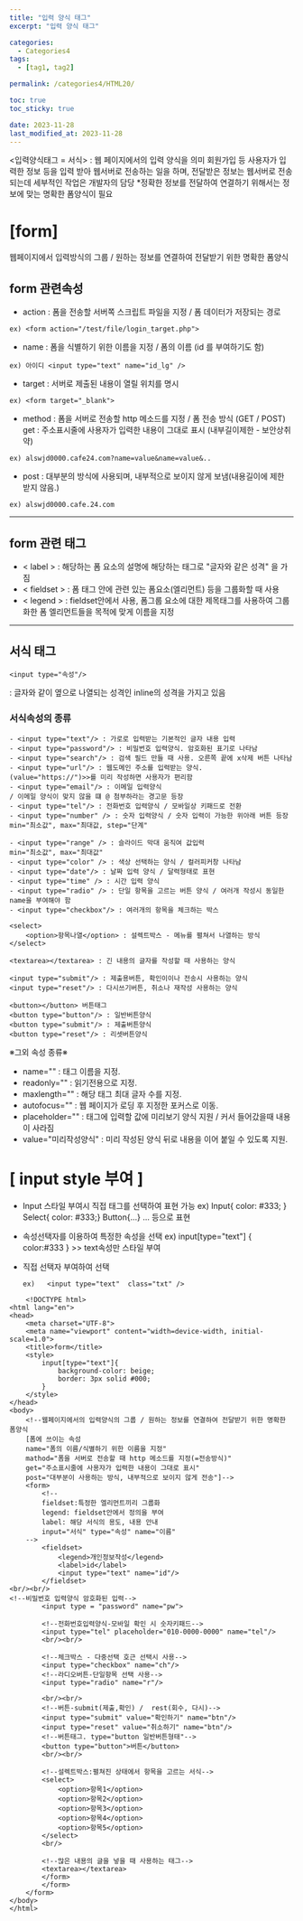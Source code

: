 ```yaml
---
title: "입력 양식 태그"
excerpt: "입력 양식 태그"

categories:
  - Categories4
tags:
  - [tag1, tag2]

permalink: /categories4/HTML20/

toc: true
toc_sticky: true

date: 2023-11-28
last_modified_at: 2023-11-28
---
```


<입력양식태그 = 서식>
: 웹 페이지에서의 입력 양식을 의미
회원가입 등 사용자가 입력한 정보 등을 입력 받아 웹서버로 전송하는 일을 하며, 전달받은 정보는 웹서버로 전송되는데 세부적인 작업은 개발자의 담당 \*정확한 정보를 전달하여 연결하기 위해서는 정보에 맞는 명확한 폼양식이 필요

# [form]

웹페이지에서 입력방식의 그룹 / 원하는 정보를 연결하여 전달받기 위한 명확한 폼양식

## form 관련속성

- action : 폼을 전송할 서버쪽 스크립트 파일을 지정 / 폼 데이터가 저장되는 경로

```
ex) <form action="/test/file/login_target.php">
```

- name : 폼을 식별하기 위한 이름을 지정 / 폼의 이름 (id 를 부여하기도 함)

```
ex) 아이디 <input type="text" name="id_lg" />
```

- target : 서버로 제출된 내용이 열릴 위치를 명시

```
ex) <form target="_blank">
```

- method : 폼을 서버로 전송할 http 메소드를 지정 / 폼 전송 방식 (GET / POST)
  get : 주소표시줄에 사용자가 입력한 내용이 그대로 표시 (내부길이제한 - 보안상취약)

```
ex) alswjd0000.cafe24.com?name=value&name=value&..
```

- post : 대부분의 방식에 사용되며, 내부적으로 보이지 않게 보냄(내용길이에 제한 받지 않음.)

```
ex) alswjd0000.cafe.24.com
```

---

## form 관련 태그

- < label >
  : 해당하는 폼 요소의 설명에 해당하는 태그로 "글자와 같은 성격" 을 가짐
- < fieldset >
  : 폼 태그 안에 관련 있는 폼요소(엘리먼트) 등을 그룹화할 때 사용
- < legend >
  : fieldset안에서 사용, 폼그룹 요소에 대한 제목태그를 사용하여 그룹화한 폼 엘리먼트들을 목적에 맞게 이름을 지정

---

## 서식 태그

```
<input type="속성"/>
```

: 글자와 같이 옆으로 나열되는 성격인 inline의 성격을 가지고 있음

### 서식속성의 종류

```
- <input type="text"/> : 가로로 입력받는 기본적인 글자 내용 입력
- <input type="password"/> : 비밀번호 입력양식. 암호화된 표기로 나타남
- <input type="search"/> : 검색 필드 만들 때 사용. 오른쪽 끝에 x삭제 버튼 나타남
- <input type="url"/> : 웹도메인 주소를 입력받는 양식.
(value="https://")>>를 미리 작성하면 사용자가 편리함
- <input type="email"/> : 이메일 입력양식
/ 이메일 양식이 맞지 않을 떄 @ 첨부하라는 경고문 등장
- <input type="tel"/> : 전화번호 입력양식 / 모바일상 키패드로 전환
- <input type="number" /> : 숫자 입력양식 / 숫자 입력이 가능한 위아래 버튼 등장
min="최소값", max="최대값, step="단계"

- <input type="range" /> : 슬라이드 막대 움직여 값입력
min="최소값", max="최대값"
- <input type="color" /> : 색상 선택하는 양식 / 컬러피커창 나타남
- <input type="date"/> : 날짜 입력 양식 / 달력형태로 표현
- <input type="time" /> : 시간 입력 양식
- <input type="radio" /> : 단일 항목을 고르는 버튼 양식 / 여러개 작성시 동일한 name을 부여해야 함
- <input type="checkbox"/> : 여러개의 항목을 체크하는 박스
```

```
<select>
	<option>항목나열</option> : 설렉트박스 - 메뉴를 펼쳐서 나열하는 방식
</select>

<textarea></textarea> : 긴 내용의 글자를 작성할 때 사용하는 양식

<input type="submit"/> : 제출용버튼, 확인이이나 전송시 사용하는 양식
<input type="reset"/> : 다시쓰기버튼, 취소나 재작성 사용하는 양식

<button></button> 버튼태그
<button type="button"/> : 일반버튼양식
<button type="submit"/> : 제출버튼양식
<button type="reset"/> : 리셋버튼양식
```

※그외 속성 종류※

- name="" : 태그 이름을 지정.
- readonly="" : 읽기전용으로 지정.
- maxlength="" : 해당 태그 최대 글자 수를 지정.
- autofocus="" : 웹 페이지가 로딩 후 지정한 포커스로 이동.
- placeholder="" : 태그에 입력할 값에 미리보기 양식 지원 / 커서 들어갔을때 내용이 사라짐
- value="미리작성양식" : 미리 작성된 양식 뒤로 내용을 이어 붙일 수 있도록 지원.

# [ input style 부여 ]

- Input 스타일 부여시 직접 태그를 선택하여 표현 가능
  ex)
  Input{ color: #333; }
  Select{ color: #333;}
  Button{...} ... 등으로 표현

- 속성선택자를 이용하여 특정한 속성을 선택
  ex) input[type="text"] { color:#333 } >> text속성만 스타일 부여

- 직접 선택자 부여하여 선택


    ~~~
    ex)   <input type="text"  class="txt" />
    ~~~

```
    <!DOCTYPE html>
<html lang="en">
<head>
    <meta charset="UTF-8">
    <meta name="viewport" content="width=device-width, initial-scale=1.0">
    <title>form</title>
    <style>
        input[type="text"]{
            background-color: beige;
            border: 3px solid #000;
        }
    </style>
</head>
<body>
    <!--웹페이지에서의 입력양식의 그룹 / 원하는 정보를 연결하여 전달받기 위한 명확한 폼양식
    [폼에 쓰이는 속성
    name="폼의 이름/식별하기 위한 이름을 지정"
    mathod="폼을 서버로 전송할 때 http 메소드를 지정(=전송방식)"
    get="주소표시줄에 사용자가 입력한 내용이 그대로 표시"
    post="대부분이 사용하는 방식, 내부적으로 보이지 않게 전송"]-->
    <form>
        <!--
        fieldset:특정한 엘리먼트끼리 그룹화
        legend: fieldset안에서 정의을 부여
        label: 해당 서식의 용도, 내용 안내
        input="서식" type="속성" name="이름"
    -->
        <fieldset>
            <legend>개인정보작성</legend>
            <label>id</label>
            <input type="text" name="id"/>
        </fieldset>
<br/><br/>
<!--비밀번호 입력양식 암호화된 입력-->
        <input type = "password" name="pw">

        <!--전화번호입력양식-모바일 확인 시 숫자키패드-->
        <input type="tel" placeholder="010-0000-0000" name="tel"/>
        <br/><br/>

        <!--체크박스 - 다중선택 호근 선택시 사용-->
        <input type="checkbox" name="ch"/>
        <!--라디오버튼-단일항목 선택 사용-->
        <input type="radio" name="r"/>

        <br/><br/>
        <!--버튼-submit(제출,확인) /  rest(회수, 다시)-->
        <input type="submit" value="확인하기" name="btn"/>
        <input type="reset" value="취소하기" name="btn"/>
        <!--버튼태그. type="button 일반버튼형태"-->
        <button type="button">버튼</button>
        <br/><br/>

        <!--설렉트박스:펼쳐진 상태에서 항목을 고르는 서식-->
        <select>
            <option>항목1</option>
            <option>항목2</option>
            <option>항목3</option>
            <option>항목4</option>
            <option>항목5</option>
        </select>
        <br/>

        <!--많은 내용의 글을 넣을 때 사용하는 태그-->
        <textarea></textarea>
        </form>
        </form>
    </form>
</body>
</html>
```
